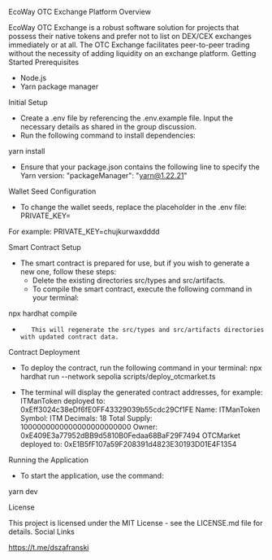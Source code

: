 EcoWay OTC Exchange Platform
Overview

EcoWay OTC Exchange is a robust software solution for projects that possess their native tokens and prefer not to list on DEX/CEX exchanges immediately or at all. The OTC Exchange facilitates peer-to-peer trading without the necessity of adding liquidity on an exchange platform.
Getting Started
Prerequisites

- Node.js
- Yarn package manager

Initial Setup

- Create a .env file by referencing the .env.example file. Input the necessary details as shared in the group discussion.
- Run the following command to install dependencies:

yarn install

- Ensure that your package.json contains the following line to specify the Yarn version:
  "packageManager": "yarn@1.22.21"

Wallet Seed Configuration

- To change the wallet seeds, replace the placeholder in the .env file:
  PRIVATE_KEY=<YOUR PRIVATE KEY>

For example:
PRIVATE_KEY=chujkurwaxdddd

Smart Contract Setup

- The smart contract is prepared for use, but if you wish to generate a new one, follow these steps:
  - Delete the existing directories src/types and src/artifacts.
  - To compile the smart contract, execute the following command in your terminal:

npx hardhat compile

-        This will regenerate the src/types and src/artifacts directories with updated contract data.

Contract Deployment

- To deploy the contract, run the following command in your terminal:
  npx hardhat run --network sepolia scripts/deploy_otcmarket.ts

- The terminal will display the generated contract addresses, for example:
  ITManToken deployed to: 0xEff3024c38eDf6fE0FF43329039b55cdc29Cf1FE
  Name: ITManToken
  Symbol: ITM
  Decimals: 18
  Total Supply: 1000000000000000000000000
  Owner: 0xE409E3a77952dBB9d5810B0Fedaa68BaF29F7494
  OTCMarket deployed to: 0xE1B5fF107a59F208391d4823E30193D01E4F1354

Running the Application

- To start the application, use the command:

yarn dev

License

This project is licensed under the MIT License - see the LICENSE.md file for details.
Social Links

https://t.me/dszafranski
